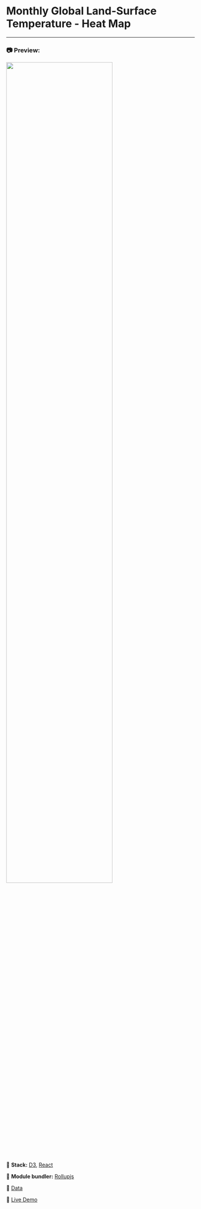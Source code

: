 # Monthly Global Land-Surface Temperature - Heat Map

---

### :camera: Preview:

<img src="https://projects-preview.s3.eu-west-3.amazonaws.com/Iris+Data+set+scatter+plot+mbdev.webp" width="75%"   />

:rocket: **Stack:** [D3](https://d3js.org/), [React](https://reactjs.org/)

:hammer: **Module bundler:** [Rollupjs](https://rollupjs.org/guide/en/)

:page_with_curl: [Data](https://raw.githubusercontent.com/freeCodeCamp/ProjectReferenceData/master/global-temperature.json)

:pushpin: [Live Demo](https://iris-mbdev.netlify.app/)
